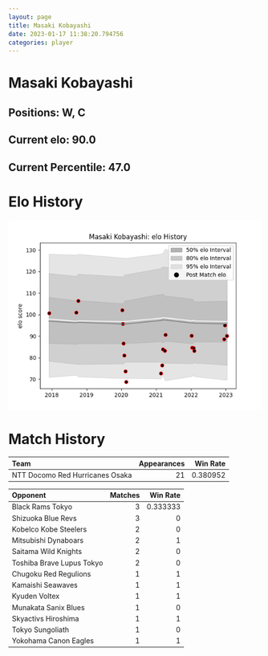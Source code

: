 ```yaml
---  
layout: page  
title: Masaki Kobayashi  
date: 2023-01-17 11:38:20.794756  
categories: player  
---
```

# Masaki Kobayashi

## Positions: W, C

## Current elo: 90.0

## Current Percentile: 47.0

# Elo History


![elo history](history_MasakiKobayashi.png)
# Match History


| Team                            |   Appearances |   Win Rate |
|:--------------------------------|--------------:|-----------:|
| NTT Docomo Red Hurricanes Osaka |            21 |   0.380952 |

| Opponent                  |   Matches |   Win Rate |
|:--------------------------|----------:|-----------:|
| Black Rams Tokyo          |         3 |   0.333333 |
| Shizuoka Blue Revs        |         3 |   0        |
| Kobelco Kobe Steelers     |         2 |   0        |
| Mitsubishi Dynaboars      |         2 |   1        |
| Saitama Wild Knights      |         2 |   0        |
| Toshiba Brave Lupus Tokyo |         2 |   0        |
| Chugoku Red Regulions     |         1 |   1        |
| Kamaishi Seawaves         |         1 |   1        |
| Kyuden Voltex             |         1 |   1        |
| Munakata Sanix Blues      |         1 |   0        |
| Skyactivs Hiroshima       |         1 |   1        |
| Tokyo Sungoliath          |         1 |   0        |
| Yokohama Canon Eagles     |         1 |   1        |